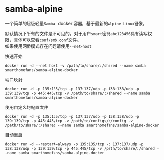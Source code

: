 # samba-alpine
一个简单的超级轻量`Samba ` docker 容器，基于最新的`Alpine Linux`镜像。

默认情况下所有的文件是不可见的，对于用户`smart`密码`abc123456`具有读写权限，具体可以查看`conf/smb.conf`文件。  
如果使用网桥模式存在问题请使用`--net=host`

快速开始

```shell
docker run -d --net host -v /path/to/share/:/shared --name samba smarthomefans/samba-alpine-docker
```

端口映射

```shell
docker run -d -p 135:135/tcp -p 137:137/udp -p 138:138/udp -p 139:139/tcp -p 445:445/tcp -v /path/to/share/:/shared --name samba smarthomefans/samba-alpine-docker
```

使用自定义的配置文件

```shell
docker run -d -p 135:135/tcp -p 137:137/udp -p 138:138/udp -p 139:139/tcp -p 445:445/tcp -v /path/to/configs/:/config -v /path/to/share/:/shared --name samba smarthomefans/samba-alpine-docker
```

自动重启

```shell
docker run -d --restart=always -p 135:135/tcp -p 137:137/udp -p 138:138/udp -p 139:139/tcp -p 445:445/tcp -v /path/to/share/:/shared --name samba smarthomefans/samba-alpine-docker
```